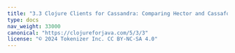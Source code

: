 ```yaml
---
title: "3.3 Clojure Clients for Cassandra: Comparing Hector and Cassaforte"
type: docs
nav_weight: 33000
canonical: "https://clojureforjava.com/5/3/3"
license: "© 2024 Tokenizer Inc. CC BY-NC-SA 4.0"
---
```

